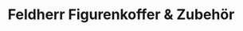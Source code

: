 ---
title: "Feldherr Figurenkoffer & Zubehör"
url: /berlin/feldherr-figurenkoffer-und-zubehoer/
shop: Spielzeug
---